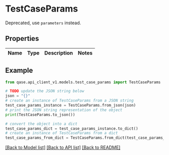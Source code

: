 # TestCaseParams

Deprecated, use `parameters` instead.

## Properties

Name | Type | Description | Notes
------------ | ------------- | ------------- | -------------

## Example

```python
from qase.api_client_v1.models.test_case_params import TestCaseParams

# TODO update the JSON string below
json = "{}"
# create an instance of TestCaseParams from a JSON string
test_case_params_instance = TestCaseParams.from_json(json)
# print the JSON string representation of the object
print(TestCaseParams.to_json())

# convert the object into a dict
test_case_params_dict = test_case_params_instance.to_dict()
# create an instance of TestCaseParams from a dict
test_case_params_from_dict = TestCaseParams.from_dict(test_case_params_dict)
```
[[Back to Model list]](../README.md#documentation-for-models) [[Back to API list]](../README.md#documentation-for-api-endpoints) [[Back to README]](../README.md)


